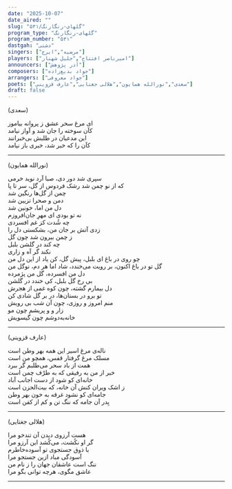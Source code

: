 ```yaml
---
date: "2025-10-07"
date_aired: ""
slug: "گلهای-رنگارنگ/۵۳۱"
program_type: "گلهای-رنگارنگ"
program_number: "۵۳۱"
dastgah: "دشتی"
singers: ["مرضیه","ایرج"]
players: ["امیرناصر افتتاح","جلیل شهناز"]
announcers: ["آذر پژوهش"]
composers: ["جواد بدیع‌زاده"]
arrangers: ["جواد معروفی"]
poets: ["سعدی","نورالله همایون","هلالی جغتایی","عارف قزوینی"]
draft: false
---
```


(سعدی)

ای مرغ سحر عشق ز پروانه بیاموز  
کآن سوخته را جان شد و آواز نیامد  
این مدعیان در طلبش بی‌خبرانند  
کآن را که خبر شد، خبری باز نیامد  

---

(نورالله همایون)

سپری شد دور دی، صبا آرد نوید خرمی  
که از نو چمن شد رشک فردوس از گل، سر تا پا  
چمن از گل‌ها رنگین شد  
دمن و صحرا تزیین شد  
دل من اما، خونین شد  
نه تو بودی ای مهرِ جان‌افروزم  
چه شُدت کز غم افسردی  
زدی آتش بر جان من، بشکستی دل را  
ز چمن بیرون شد چون گل  
چه کند در گلشن بلبل  
نکند گر آه و زاری  
چو روی در باغ ای بلبل، پیش گل، کن یاد از این دل من  
گل تو در باغ اکنون، بر رویت می‌خندد، شاد اما هر دم، نوگل من  
دل من افسرده، گل من پژمرده  
بی رخ گل بلبل، کی خندد در گلشن  
دل بیمارم گشته، چون کوه غمی از هجرش  
تو برو در بستان‌ها، در بر گل شادی کن  
منم امروز و روزی، چون آن شب بی رویش  
زار و و پریشم چون مو  
خانه‌به‌دوشم چون گیسویش  

---

(عارف قزوینی)

ناله‌ی مرغ اسیر این همه بهر وطن است  
مسلک مرغ گرفتار قفس، همچو من است  
همت از باد سحر می‌طلبم گر ببرد  
خبر از من به رفیقی که به طرْف چمن است  
خانه‌ای کو شود از دست اجانب آباد  
ز اشک ویران کنش آن خانه، که بیت‌الحزن است  
جامه‌ای کو نشود غرقه به خون بهر وطن  
بِدر آن جامه که ننگ تن و کم از کفن است  

---

(هلالی جغتایی)

هست آرزوی دیدن آن تندخو مرا  
گر او نکُشت، می‌کُشد این آرزو مرا  
با ذوق جستجوی تو آسوده‌خاطرم  
آسودگی مباد ازین جستجو مرا  
ننگ است عاشقان جهان را ز نام من  
عاشق مگوی، هرچه توانی بگو مرا  

---